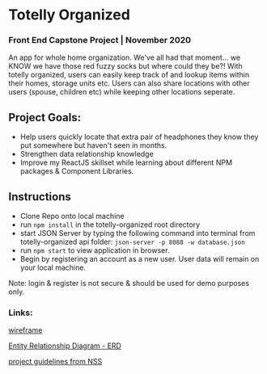 # Totelly Organized
### Front End Capstone Project | November 2020
An app for whole home organization. We've all had that moment... we KNOW we have those red fuzzy socks but where could they be?! With totelly organized, users can easily keep track of and lookup items within their homes, storage units etc. Users can also share locations with other users (spouse, children etc) while keeping other locations seperate. 

## Project Goals: 
* Help users quickly locate that extra pair of headphones they know they put somewhere but haven't seen in months.
* Strengthen data relationship knowledge
* Improve my ReactJS skillset while learning about different NPM packages & Component Libraries. 

## Instructions
* Clone Repo onto local machine
* run `npm install` in the totelly-organized root directory
* start JSON Server by typing the following command into terminal from totelly-organized api folder: `json-server -p 8088 -w database.json`
* run `npm start` to view application in browser. 
* Begin by registering an account as a new user. User data will remain on your local machine. 

Note: login & register is not secure & should be used for demo purposes only. 

### Links:
[wireframe](https://miro.com/app/board/o9J_kjRTY1c=/)


[Entity Relationship Diagram - ERD](https://lucid.app/lucidchart/invitations/accept/f2d2abad-a052-4a29-9136-965118759ce9)


[project guidelines from NSS](https://github.com/nss-day-cohort-43/Capstone-Time-Getting-Started)



